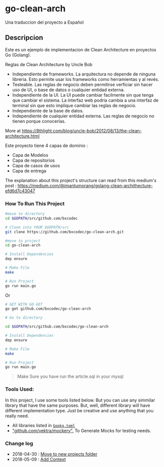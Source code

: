 # go-clean-arch
Una traduccion del proyecto a Español

## Descripcion
Este es un ejemplo de implementacion de  Clean Architecture en proyectos Go (Golang).

Reglas de Clean Architecture by Uncle Bob
 * Independiente de frameworks. La arquitectura no depende de ninguna libreria. Esto permite usar los frameworks como herramientas y al revés.
 * Testeable. Las reglas de negocio deben permitirse verficiar sin hacer uso de UI, o base de datos o cualquier entidad externa.
 * Independiente de la UI. La UI puede cambiar facilmente sin que tenga que cambiar el sistema. La interfaz web podria cambia a una interfaz de terminal sin que esto implique cambiar las reglas de negocio.
 * Independiente de la base de datos.
 * Independiente de cualquier entidad externa. Las reglas de negocio no tienen porque conocerlas.

More at https://8thlight.com/blog/uncle-bob/2012/08/13/the-clean-architecture.html

Este proyecto tiene 4 capas de dominio :
 * Capa de Modelos
 * Capa de repositorios
 * Capa de casos de usos 
 * Capa de entrega

The explanation about this project's structure  can read from this medium's post : https://medium.com/@imantumorang/golang-clean-archithecture-efd6d7c43047

### How To Run This Project

```bash
#move to directory
cd $GOPATH/src/github.com/bxcodec

# Clone into YOUR $GOPATH/src
git clone https://github.com/bxcodec/go-clean-arch.git

#move to project
cd go-clean-arch

# Install Dependencies
dep ensure

# Make File
make

# Run Project
go run main.go

```

Or

```bash
# GET WITH GO GET
go get github.com/bxcodec/go-clean-arch

# Go to directory

cd $GOPATH/src/github.com/bxcodec/go-clean-arch

# Install Dependencies
dep ensure

# Make File
make

# Run Project
go run main.go
```


> Make Sure you have run the article.sql in your mysql

### Tools Used:
In this project, I use some tools listed below. But you can use any simmilar library that have the same purposes. But, well, different library will have different implementation type. Just be creative and use anything that you really need. 

- All libraries listed in [`Gopkg.toml`](https://github.com/bxcodec/go-clean-arch/blob/master/Gopkg.toml) 
- ["github.com/vektra/mockery".](https://github.com/vektra/mockery) To Generate Mocks for testing needs.


### Change log 
 - 2018-04-30 : [Move to new projects folder](https://github.com/bxcodec/go-clean-arch/pull/8)
 - 2018-05-09 : [Add Context](https://github.com/bxcodec/go-clean-arch/pull/9)
